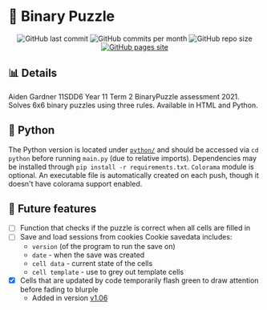 # :jigsaw: Binary Puzzle
<div id="badges" align="center">
    <img src="https://img.shields.io/github/last-commit/aiden2480/binary-puzzle?color=7289DA&logoColor=23272A&style=flat-square" alt="GitHub last commit" />
    <img src="https://img.shields.io/github/commit-activity/m/aiden2480/binary-puzzle?color=7289DA&logoColor=23272A&style=flat-square" alt="GitHub commits per month" />
    <img src="https://img.shields.io/github/repo-size/aiden2480/binary-puzzle?color=7289DA&logoColor=23272A&style=flat-square" alt="GitHub repo size" />
    <a href="https://aiden2480.github.io/binary-puzzle/" target="_blank">
        <img src="https://img.shields.io/badge/website-click%20here-7289DA?logoColor=23272A&style=flat-square" alt="GitHub pages site" />
    </a>
</div>

## :bar_chart: Details
Aiden Gardner 11SDD6 Year 11 Term 2 BinaryPuzzle assessment 2021. Solves 6x6 binary puzzles using three rules. Available in HTML and Python.

## :snake: Python
The Python version is located under [`python/`](./python) and should be accessed via `cd python` before running `main.py` (due to relative imports). Dependencies may be installed through `pip install -r requirements.txt`. `Colorama` module is optional. An executable file is automatically created on each push, though it doesn't have colorama support enabled.

## :memo: Future features
- [ ] Function that checks if the puzzle is correct when all cells are filled in
- [ ] Save and load sessions from cookies Cookie savedata includes:
    - `version` (of the program to run the save on)
    - `date` - when the save was created
    - `cell data` - current state of the cells
    - `cell template` - use to grey out template cells
- [x] Cells that are updated by code temporarily flash green to draw attention before fading to blurple
    - Added in version [v1.06](https://aiden2480.github.io/binary-puzzle/puz106.html)
